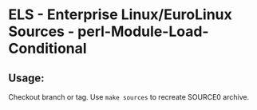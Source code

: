 # ELS - Enterprise Linux/EuroLinux Sources - perl-Module-Load-Conditional
 
## Usage:
  Checkout branch or tag. Use `make sources` to recreate  SOURCE0 archive.
